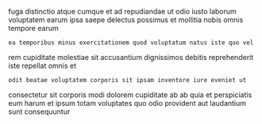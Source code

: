 <!--
title: Stand-alone fresh-thinking solution
author: Meaghan
date: 2014-11-16-0836
link: 2014-11-16-0836-stand-alone-fresh-thinking-solution
tags: [Chrome,HTML,ES6,graphics]
-->

fuga distinctio atque cumque et ad
repudiandae ut odio iusto laborum voluptatem earum
ipsa saepe delectus possimus et mollitia nobis omnis tempore earum
 	ea temporibus minus exercitationem quod voluptatum natus iste quo vel
  rem cupiditate molestiae sit accusantium
dignissimos debitis reprehenderit iste repellat omnis et
 	odit beatae voluptatem corporis sit ipsam inventore iure eveniet ut
consectetur sit corporis modi
dolorem cupiditate ab
ab quia et perspiciatis eum harum
et ipsum totam voluptates quo odio provident aut laudantium
sunt  consequuntur